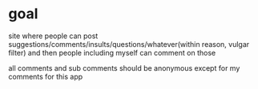 # goal
site where people can post suggestions/comments/insults/questions/whatever(within reason, vulgar filter) and then people including myself can comment on those

all comments and sub comments should be anonymous except for my comments for this app
